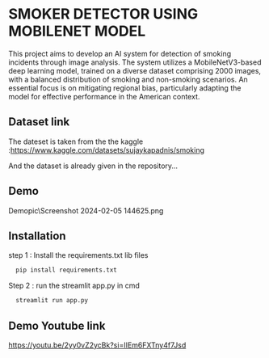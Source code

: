 
# SMOKER DETECTOR USING MOBILENET MODEL

This project aims to develop an AI system for  detection of smoking incidents through image analysis. The system utilizes a MobileNetV3-based deep learning model, trained on a diverse dataset comprising 2000 images, with a balanced distribution of smoking and non-smoking scenarios. An essential focus is on mitigating regional bias, particularly adapting the model for effective performance in the American context.




## Dataset link

  The dateset is taken from the the kaggle :https://www.kaggle.com/datasets/sujaykapadnis/smoking

  And the dataset is already given in the repository...



  



## Demo 

Demopic\Screenshot 2024-02-05 144625.png





## Installation

step 1  : Install the requirements.txt  lib files

```bash
  pip install requirements.txt
```
Step 2  : run the streamlit app.py in cmd

```bash
  streamlit run app.py
```


    
## Demo Youtube link

https://youtu.be/2yy0vZ2ycBk?si=IIEm6FXTny4f7Jsd



